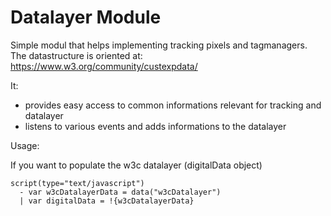 # Datalayer Module

Simple modul that helps implementing tracking pixels and tagmanagers.
The datastructure is oriented at:
https://www.w3.org/community/custexpdata/

It:
* provides easy access to common informations relevant for tracking and datalayer
* listens to various events and adds informations to the datalayer


Usage:

If you want to populate the w3c datalayer (digitalData object)
```
script(type="text/javascript")
  - var w3cDatalayerData = data("w3cDatalayer")
  | var digitalData = !{w3cDatalayerData}

```

